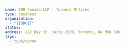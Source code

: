 ```yaml
---
name: BDO Canada LLP - Toronto Offices
type: business
organization:
  - "[[BDO]]"
status: 
address: 222 Bay St. Suite 2200, Toronto, ON M5K 1H6
tags:
  - type/venue
---
```

